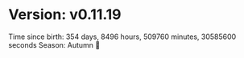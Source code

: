 # Version: v0.11.19
Time since birth: 354 days, 8496 hours, 509760 minutes, 30585600 seconds
Season: Autumn 🍁
